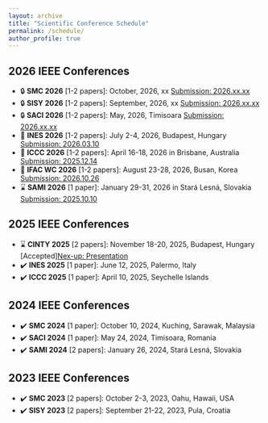 ```yaml
---
layout: archive
title: "Scientific Conference Schedule"
permalink: /schedule/
author_profile: true
---
```


## 2026 IEEE Conferences
  * :lock: **SMC 2026** [1-2 papers]: October, 2026, xx [Submission: 2026.xx.xx](https://www.ieeesmc2026.org/) 
  * :lock: **SISY 2026** [1-2 papers]: September, 2026, xx [Submission: 2026.xx.xx](https://conf.uni-obuda.hu/sisy2026/)
  * :lock: **SACI 2026** [1-2 papers]: May, 2026, Timisoara [Submission: 2026.xx.xx](https://conf.uni-obuda.hu/saci2026)
  * :date: **INES 2026** [1-2 papers]: July 2-4, 2026, Budapest, Hungary [Submission: 2026.03.10](http://www.ines-conf.org/ines-conf/2026index.html) 
  * :rocket: **ICCC 2026** [1-2 papers]: April 16-18, 2026 in Brisbane, Australia [Submission: 2025.12.14](https://conf.uni-obuda.hu/iccc2026)
  * :rocket: **IFAC WC 2026** [1-2 papers]: August 23-28, 2026, Busan, Korea [Submission: 2026.10.26](https://www.ifac-control.org/conferences/ifac-world-congress-23rd-wc-2026tm)
  * :hourglass: **SAMI 2026** [1 paper]: January 29-31, 2026 in Stará Lesná, Slovakia [Submission: 2025.10.10](https://conf.uni-obuda.hu/sami2026)

## 2025 IEEE Conferences
  * :hourglass: **CINTY 2025** [2 papers]: November 18-20, 2025, Budapest, Hungary [Accepted][Nex-up: Presentation](https://conf.uni-obuda.hu/cinti2025) 
  * :heavy_check_mark: **INES 2025** [1 paper]: June 12, 2025, Palermo, Italy
  * :heavy_check_mark: **ICCC 2025** [1 paper]: April 10, 2025, Seychelle Islands

## 2024 IEEE Conferences
  * :heavy_check_mark: **SMC 2024** [1 paper]: October 10, 2024, Kuching, Sarawak, Malaysia
  * :heavy_check_mark: **SACI 2024** [1 paper]: May 24, 2024, Timisoara, Romania
  * :heavy_check_mark: **SAMI 2024** [2 papers]: January 26, 2024, Stará Lesná, Slovakia
    
## 2023 IEEE Conferences
  * :heavy_check_mark: **SMC 2023** [2 papers]: October 2-3, 2023, Oahu, Hawaii, USA 
  * :heavy_check_mark: **SISY 2023** [2 papers]: September 21-22, 2023, Pula, Croatia
